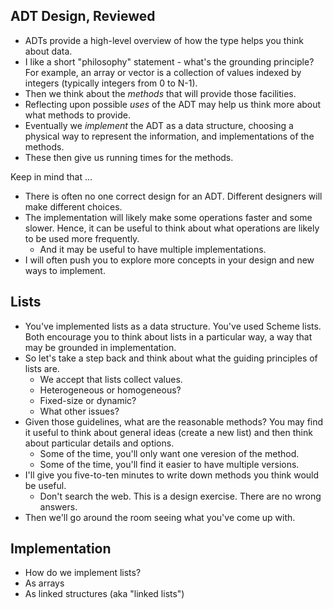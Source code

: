 ADT Design, Reviewed
--------------------

* ADTs provide a high-level overview of how the type helps you think
  about data.
* I like a short "philosophy" statement - what's the grounding
  principle?  For example, an array or vector is a collection of values
  indexed by integers (typically integers from 0 to N-1).
* Then we think about the *methods* that will provide those facilities.
* Reflecting upon possible *uses* of the ADT may help us think more about
  what methods to provide.
* Eventually we *implement* the ADT as a data structure, choosing a physical
  way to represent the information, and implementations of the methods.
* These then give us running times for the methods.

Keep in mind that ...

* There is often no one correct design for an ADT.  Different designers
  will make different choices.
* The implementation will likely make some operations faster and some 
  slower.  Hence, it can be useful to think about what operations are
  likely to be used more frequently.
    * And it may be useful to have multiple implementations.
* I will often push you to explore more concepts in your design
  and new ways to implement.

Lists
-----

* You've implemented lists as a data structure.  You've used Scheme lists.
  Both encourage you to think about lists in a particular way, a way that
  may be grounded in implementation.
* So let's take a step back and think about what the guiding principles
  of lists are.
    * We accept that lists collect values.
    * Heterogeneous or homogeneous?
    * Fixed-size or dynamic?
    * What other issues?
* Given those guidelines, what are the reasonable methods?  You may
  find it useful to think about general ideas (create a new list) and then
  think about particular details and options.
    * Some of the time, you'll only want one veresion of the method.
    * Some of the time, you'll find it easier to have multiple versions.
* I'll give you five-to-ten minutes to write down methods you think would
  be useful.
    * Don't search the web.  This is a design exercise.  There are no
      wrong answers.
* Then we'll go around the room seeing what you've come up with.

Implementation
--------------

* How do we implement lists?
* As arrays
* As linked structures (aka "linked lists")

